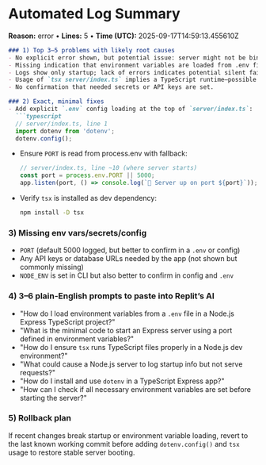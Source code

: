# Automated Log Summary

**Reason:** error • **Lines:** 5 • **Time (UTC):** 2025-09-17T14:59:13.455610Z

<!-- fingerprint:40d2bc0721fe -->

```markdown
### 1) Top 3–5 problems with likely root causes
- No explicit error shown, but potential issue: server might not be binding to PORT 5000 correctly or .env vars not loaded (only logged).
- Missing indication that environment variables are loaded from .env file, might cause config issues.
- Logs show only startup; lack of errors indicates potential silent failure or missing runtime output.
- Usage of `tsx server/index.ts` implies a TypeScript runtime—possible misconfiguration in tsx or missing dependencies.
- No confirmation that needed secrets or API keys are set.

### 2) Exact, minimal fixes
- Add explicit `.env` config loading at the top of `server/index.ts`:
  ```typescript
  // server/index.ts, line 1
  import dotenv from 'dotenv';
  dotenv.config();
  ```
- Ensure `PORT` is read from process.env with fallback:
  ```typescript
  // server/index.ts, line ~10 (where server starts)
  const port = process.env.PORT || 5000;
  app.listen(port, () => console.log(`🚀 Server up on port ${port}`));
  ```
- Verify `tsx` is installed as dev dependency:
  ```bash
  npm install -D tsx
  ```

### 3) Missing env vars/secrets/config
- `PORT` (default 5000 logged, but better to confirm in a `.env` or config)
- Any API keys or database URLs needed by the app (not shown but commonly missing)
- `NODE_ENV` is set in CLI but also better to confirm in config and `.env`

### 4) 3–6 plain-English prompts to paste into Replit’s AI
- "How do I load environment variables from a `.env` file in a Node.js Express TypeScript project?"
- "What is the minimal code to start an Express server using a port defined in environment variables?"
- "How do I ensure `tsx` runs TypeScript files properly in a Node.js dev environment?"
- "What could cause a Node.js server to log startup info but not serve requests?"
- "How do I install and use `dotenv` in a TypeScript Express app?"
- "How can I check if all necessary environment variables are set before starting the server?"

### 5) Rollback plan
If recent changes break startup or environment variable loading, revert to the last known working commit before adding `dotenv.config()` and `tsx` usage to restore stable server booting.
```

